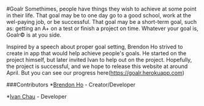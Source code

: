 #Goalr
Somethimes, people have things they wish to achieve at some point in their life. That goal may be to one day go to a good school, work at the wel-paying job, or be successful. That goal may be a short-term goal, such as: getting an A+ on a test or finish a project on time. Whatever your goal is, Goalr© is at you side.

Inspired by a speech about proper goal setting, Brendon Ho strived to create in app that would help achieve people's goals. He started on the project himself, but later invited Ivan to help out on the project. Hopefully, the project is successful, and we hope to release this website at around April. But you can see our progress here(https://goalr.herokuapp.com) 

###Contributors
*[Brendon Ho](https://github.com/brendonho01) - Creator/Developer

*[Ivan Chau](https://github.com/ichauster) - Developer
